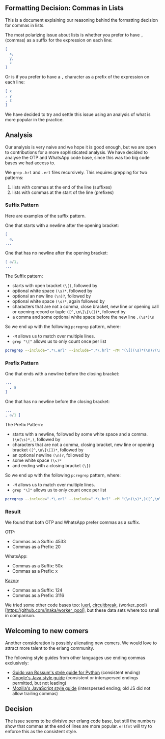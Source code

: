 ## Formatting Decision: Commas in Lists

This is a document explaining our reasoning behind the formatting decision for commas in lists.

The most polarizing issue about lists is whether you prefer to have `,` (commas) as a suffix for the expression on each line:

```erlang
[
  x,
  y,
  z
]
```

Or is if you prefer to have a `,` character as a prefix of the expression on each line:

```erlang
[ x
, y
, z
]
```

We have decided to try and settle this issue using an analysis of what is more popular in the practice.

## Analysis

Our analysis is very naive and we hope it is good enough, but we are open to contributions for a more sophisticated analysis.
We have decided to analyse the OTP and WhatsApp code base, since this was too big code bases we had access to.

We `grep` `.hrl` and `.erl` files recursively.
This requires grepping for two patterns:
1. lists with commas at the end of the line (suffixes)
2. lists with commas at the start of the line (prefixes)

### Suffix Pattern

Here are examples of the suffix pattern.

One that starts with a newline after the opening bracket:
```erlang
[
  a,
...
```

One that has no newline after the opening bracket:
```erlang
[ a/1,
...
```

The Suffix pattern:
  - starts with open bracket `(\[)`, followed by
  - optional white space `(\s)*`, followed by
  - optional an new line `(\n)?`, followed by
  - optional white space `(\s)*`, again followed by
  - characters that are not a comma, close bracket, new line or opening call or opening record or tuple `([^,\n\]\{\(])*`, followed by
  - a comma and some optional white space before the new line `,(\s*)\n`

So we end up with the following `pcregrep` pattern, where:
  - `-M` allows us to match over multiple lines.
  - `grep "\["` allows us to only count once per list

```sh
pcregrep --include=".*\.erl" --include=".*\.hrl" -rM "(\[)(\s)*(\n)?(\s)*([^,\n\]\{\(])*,(\s*)\n" . | grep "\[" | wc -l
```

### Prefix Pattern

One that ends with a newline before the closing bracket:
```erlang
...
  , a
]
```

One that has no newline before the closing bracket:
```erlang
...
, a/1 ]
```

The Prefix Pattern:
- starts with a newline, followed by some white space and a comma. `(\n(\s)*,)`, followed by
- characters that are not a comma, closing bracket, new line or opening bracket `([^,\n\]\[])*`, followed by
- an optional newline `(\n)?`, followed by
- some white space `(\s)*`
- and ending with a closing bracket `(\])`

So we end up with the following `pcregrep` pattern, where:
  - `-M` allows us to match over multiple lines.
  - `grep "\]"` allows us to only count once per list

```sh
pcregrep --include=".*\.erl" --include=".*\.hrl" -rM "(\n(\s)*,)([^,\n\]\[])*(\n)?(\s)*(\])" . | grep "\]" | wc -l
```

### Result

We found that both OTP and WhatsApp prefer commas as a suffix.

OTP:
  - Commas as a Suffix: 4533
  - Commas as a Prefix: 20

WhatsApp:
  - Commas as a Suffix: 50x
  - Commas as a Prefix: x

[Kazoo](https://github.com/2600hz/kazoo):
  - Commas as a Suffix: 124
  - Commas as a Prefix: 3116

We tried some other code bases too: [luerl](https://github.com/rvirding/luerl), [circuitbreak](https://github.com/klarna/circuit_breaker), (worker_pool)[https://github.com/inaka/worker_pool], but these data sets where too small in comparison.

## Welcoming to new comers

Another consideration is possibly alienating new comers.
We would love to attract more talent to the erlang community.

The following style guides from other languages use ending commas exclusively:
  - [Guido van Rossum's style guide for Python](https://www.python.org/dev/peps/pep-0008/#multiline-if-statements) (consistent ending)
  - [Google's Java style guide](https://google.github.io/styleguide/javaguide.html#s4.8.3.1-array-initializers) (consistent or interspersed endings permitted, but not leading)
  - [Mozilla's JavaScript style guide](https://firefox-source-docs.mozilla.org/code-quality/coding-style/coding_style_js.html) (interspersed ending; old JS did not allow trailing commas)

## Decision

The issue seems to be divisive per erlang code base, but still the numbers show that commas at the end of lines are more popular.
`erlfmt` will try to enforce this as the consistent style.



